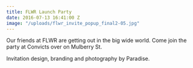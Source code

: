 ```yaml
---
title: FLWR Launch Party
date: 2016-07-13 16:41:00 Z
image: "/uploads/flwr_invite_popup_final2-05.jpg"
---
```


Our friends at FLWR are getting out in the big wide world. Come join the party at Convicts over on Mulberry St. 

Invitation design, branding and photography by Paradise.  
